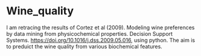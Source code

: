 # Wine_quality
I am retracing the results of Cortez et al (2009). Modeling wine preferences by data mining from physicochemical properties. Decision Support Systems. https://doi.org/10.1016/j.dss.2009.05.016, using python.
The aim is to preduict the wine quality from various biochemical features.
